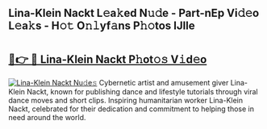 ## Lina-Klein Nackt L𝚎a𝚔ed N𝚞𝚍e - Part-nEp Vi𝚍𝚎o L𝚎a𝚔s - H𝚘𝚝 O𝚗𝚕yf𝚊ns P𝚑𝚘tos IJIle

# <h2><a href="http://kf7u20f.oniu.top/?m=Lina-Klein+Nackt">🔗👉 🔴 Lina-Klein Nackt P𝚑ot𝚘𝚜 V𝚒d𝚎o</a></h2>

[![Lina-Klein Nackt Nu𝚍e𝚜](https://i.imgur.com/0qMVB7G.gif)](http://kf7u20f.oniu.top/?m=Lina-Klein+Nackt)
Cybernetic artist and amusement giver Lina-Klein Nackt, known for publishing dance and lifestyle tutorials through viral dance moves and short clips. Inspiring humanitarian worker Lina-Klein Nackt, celebrated for their dedication and commitment to helping those in need around the world.  
